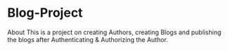# Blog-Project
About This is a project on creating Authors, creating Blogs and publishing the blogs after Authenticating &amp; Authorizing the Author.
